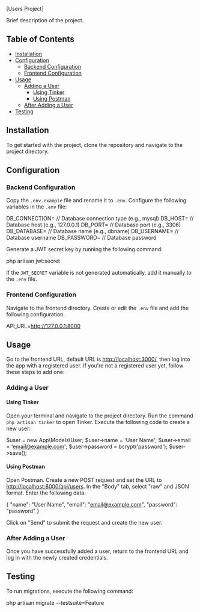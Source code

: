 [Users Project]

Brief description of the project.

## Table of Contents
- [Installation](#installation)
- [Configuration](#configuration)
  - [Backend Configuration](#backend-configuration)
  - [Frontend Configuration](#frontend-configuration)
- [Usage](#usage)
  - [Adding a User](#adding-a-user)
    - [Using Tinker](#using-tinker)
    - [Using Postman](#using-postman)
  - [After Adding a User](#after-adding-a-user)
- [Testing](#testing)

## Installation

To get started with the project, clone the repository and navigate to the project directory.

## Configuration

### Backend Configuration

Copy the `.env.example` file and rename it to `.env`.
Configure the following variables in the `.env` file:

DB_CONNECTION=    // Database connection type (e.g., mysql)
DB_HOST=          // Database host (e.g., 127.0.0.1)
DB_PORT=          // Database port (e.g., 3306)
DB_DATABASE=      // Database name (e.g., dbname)
DB_USERNAME=      // Database username
DB_PASSWORD=      // Database password

Generate a JWT secret key by running the following command:

php artisan jwt:secret

If the `JWT_SECRET` variable is not generated automatically, add it manually to the `.env` file.

### Frontend Configuration

Navigate to the frontend directory.
Create or edit the `.env` file and add the following configuration:

API_URL=http://127.0.0.1:8000

## Usage

Go to the frontend URL, default URL is [http://localhost:3000/](http://localhost:3000/), then log into the app with a registered user. If you're not a registered user yet, follow these steps to add one:

### Adding a User

#### Using Tinker

Open your terminal and navigate to the project directory.
Run the command `php artisan tinker` to open Tinker.
Execute the following code to create a new user:

$user = new App\Models\User;
$user->name = 'User Name';
$user->email = 'email@example.com';
$user->password = bcrypt('password');
$user->save();

#### Using Postman

Open Postman.
Create a new POST request and set the URL to [http://localhost:8000/api/users](http://localhost:8000/api/users).
In the "Body" tab, select "raw" and JSON format.
Enter the following data:

{
    "name": "User Name",
    "email": "email@example.com",
    "password": "password"
}

Click on "Send" to submit the request and create the new user.

### After Adding a User

Once you have successfully added a user, return to the frontend URL and log in with the newly created credentials.

## Testing

To run migrations, execute the following command:

php artisan migrate --testsuite=Feature
